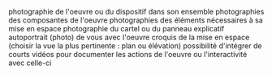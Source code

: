 photographie de l'oeuvre ou du dispositif dans son ensemble
photographies des composantes de l'oeuvre
photographies des éléments nécessaires à sa mise en espace
photographie du cartel ou du panneau explicatif
autoportrait (photo) de vous avec l'oeuvre
croquis de la mise en espace (choisir la vue la plus pertinente : plan ou élévation)
possibilité d'intégrer de courts vidéos pour documenter les actions de l'oeuvre ou l'interactivité avec celle-ci
